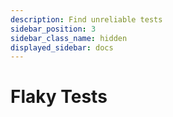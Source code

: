 ```yaml
---
description: Find unreliable tests
sidebar_position: 3
sidebar_class_name: hidden
displayed_sidebar: docs
---
```


# Flaky Tests








<FeatureNotAvailable/>
